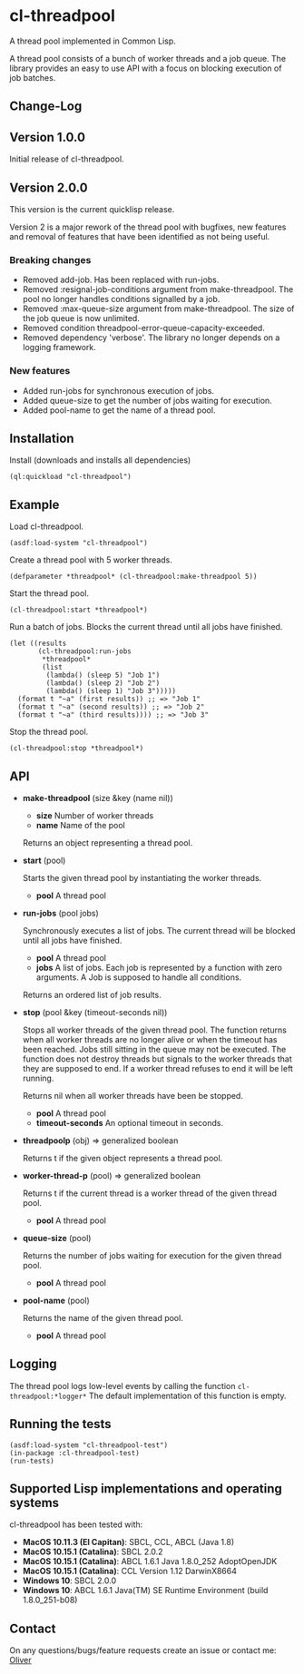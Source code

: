 # cl-threadpool

A thread pool implemented in Common Lisp.

A thread pool consists of a bunch of worker threads and a job queue. The library provides an
easy to use API with a focus on blocking execution of job batches.

Change-Log
----------

## Version 1.0.0

Initial release of cl-threadpool.

## Version 2.0.0

This version is the current quicklisp release.

Version 2 is a major rework of the thread pool with bugfixes, new features and
removal of features that have been identified as not being useful.

### Breaking changes

* Removed add-job. Has been replaced with run-jobs.
* Removed :resignal-job-conditions argument from make-threadpool. The pool no longer handles conditions signalled by a job.
* Removed :max-queue-size argument from make-threadpool. The size of the job queue is now unlimited.
* Removed condition threadpool-error-queue-capacity-exceeded.
* Removed dependency 'verbose'. The library no longer depends on a logging framework.

### New features

* Added run-jobs for synchronous execution of jobs.
* Added queue-size to get the number of jobs waiting for execution.
* Added pool-name to get the name of a thread pool.

Installation
------------

Install (downloads and installs all dependencies)

    (ql:quickload "cl-threadpool")

Example
-------

Load cl-threadpool.

    (asdf:load-system "cl-threadpool")

Create a thread pool with 5 worker threads.

    (defparameter *threadpool* (cl-threadpool:make-threadpool 5))

Start the thread pool.

    (cl-threadpool:start *threadpool*)

Run a batch of jobs. Blocks the current thread until all jobs have finished.

    (let ((results
           (cl-threadpool:run-jobs
            *threadpool*
            (list
             (lambda() (sleep 5) "Job 1")
             (lambda() (sleep 2) "Job 2")
             (lambda() (sleep 1) "Job 3")))))
      (format t "~a" (first results)) ;; => "Job 1"
      (format t "~a" (second results)) ;; => "Job 2"
      (format t "~a" (third results)))) ;; => "Job 3"

Stop the thread pool.

    (cl-threadpool:stop *threadpool*)


API
---

* **make-threadpool** (size &key (name nil))

    * __size__ Number of worker threads
    * __name__  Name of the pool

    Returns an object representing a thread pool.
    
* **start** (pool)

    Starts the given thread pool by instantiating the worker threads.

    * __pool__ A thread pool   

* **run-jobs** (pool jobs)

   Synchronously executes a list of jobs. The current thread will be blocked until all jobs have finished. 

    * __pool__ A thread pool   
    * __jobs__  A list of jobs. Each job is represented by a function with zero arguments. A Job is supposed to handle all conditions.

    Returns an ordered list of job results.

* **stop** (pool &key (timeout-seconds nil))

   Stops all worker threads of the given thread pool. The function returns when all worker threads are no longer alive or when the timeout has been reached. Jobs still sitting in the queue may not be executed. The function does not destroy threads but signals to the worker threads that they are supposed to end. If a worker thread refuses to end it will be left running.
   
   Returns nil when all worker threads have been be stopped.

    * __pool__ A thread pool   
    * __timeout-seconds__ An optional timeout in seconds.
  
* **threadpoolp** (obj) => generalized boolean

   Returns t if the given object represents a thread pool.

* **worker-thread-p** (pool) => generalized boolean

   Returns t if the current thread is a worker thread of the given thread pool.

   * __pool__ A thread pool   

* **queue-size** (pool)

   Returns the number of jobs waiting for execution for the given thread pool.

    * __pool__ A thread pool   

* **pool-name** (pool)

   Returns the name of the given thread pool.
   
    * __pool__ A thread pool   

Logging
-------

The thread pool logs low-level events by calling the function ``cl-threadpool:*logger*``
The default implementation of this function is empty.

Running the tests
-----------------

    (asdf:load-system "cl-threadpool-test")
    (in-package :cl-threadpool-test)
    (run-tests)

Supported Lisp implementations and operating systems
----------------------------------------------------

cl-threadpool has been tested with:

* __MacOS 10.11.3 (El Capitan)__: SBCL, CCL, ABCL (Java 1.8)
* __MacOS 10.15.1 (Catalina)__: SBCL 2.0.2
* __MacOS 10.15.1 (Catalina)__: ABCL 1.6.1 Java 1.8.0_252 AdoptOpenJDK
* __MacOS 10.15.1 (Catalina)__: CCL Version 1.12 DarwinX8664
* __Windows 10__: SBCL 2.0.0
* __Windows 10__: ABCL 1.6.1 Java(TM) SE Runtime Environment (build 1.8.0_251-b08)

Contact
-------

On any questions/bugs/feature requests create an issue or contact me: [Oliver](mailto:frechmatz@gmx.de)




